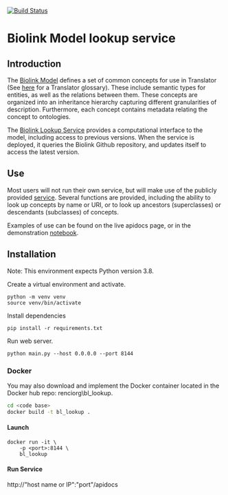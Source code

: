[![Build Status](https://travis-ci.com/TranslatorIIPrototypes/bl_lookup.svg?branch=master)](https://travis-ci.com/TranslatorIIPrototypes/bl_lookup)

# Biolink Model lookup service

## Introduction

The [Biolink Model](https://biolink.github.io/biolink-model/) defines a set of common concepts for use in Translator (See [here](https://docs.google.com/spreadsheets/d/1C8hKXacxtQC5UzXI4opQs1r4pBJ_5hqgXrZH_raYQ4w/edit#gid=1581951609) for a Translator glossary). These include semantic types for entities, as well as the relations between them. These concepts are organized into an inheritance hierarchy capturing different granularities of description. Furthermore, each concept contains metadata relating the concept to ontologies.

The [Biolink Lookup Service](https://bl-lookup-sri.renci.org/apidocs/) provides a computational interface to the model, including access to previous versions. When the service is deployed, it queries the Biolink Github repository, and updates itself to access the latest version.

## Use

Most users will not run their own service, but will make use of the publicly provided [service](https://bl-lookup-sri.renci.org/apidocs/).   Several functions are provided, including the ability to look up concepts by name or URI, or to look up ancestors (superclasses) or descendants (subclasses) of concepts. 

Examples of use can be found on the live apidocs page, or in the demonstration [notebook](documentation/BiolinkLookup.ipynb).

## Installation

Note: This environment expects Python version 3.8.

Create a virtual environment and activate.
    
    python -m venv venv
    source venv/bin/activate

Install dependencies
    
    pip install -r requirements.txt    
    
Run web server.

    python main.py --host 0.0.0.0 --port 8144

### Docker

You may also download and implement the Docker container located in the Docker hub repo: renciorg\bl_lookup. 

```bash
cd <code base>
docker build -t bl_lookup .
```
#### Launch
    docker run -it \ 
        -p <port>:8144 \ 
        bl_lookup 
        
#### Run Service

http://"host name or IP":"port"/apidocs
